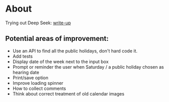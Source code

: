 # About

Trying out Deep Seek: [write-up](https://programming-blog.3willows.xyz/post/2025-01-27-deep-seek/)

## Potential areas of improvement:

- Use an API to find all the public holidays, don't hard code it.
- Add tests
- Display date of the week next to the input box
- Prompt or reminder the user when Saturday / a public holiday chosen as hearing date
- Print/save option
- Improve loading spinner
- How to collect comments
- Think about correct treatment of old calendar images